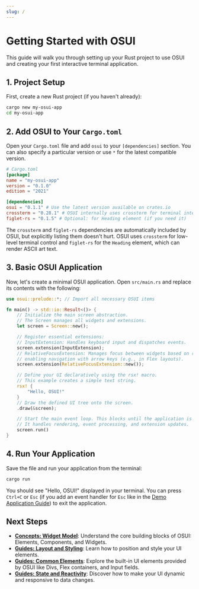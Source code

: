 ```yaml
---
slug: /
---
```


# Getting Started with OSUI

This guide will walk you through setting up your Rust project to use OSUI and creating your first interactive terminal application.

## 1. Project Setup

First, create a new Rust project (if you haven't already):

```bash
cargo new my-osui-app
cd my-osui-app
```

## 2. Add OSUI to Your `Cargo.toml`

Open your `Cargo.toml` file and add `osui` to your `[dependencies]` section. You can also specify a particular version or use `*` for the latest compatible version.

```toml
# Cargo.toml
[package]
name = "my-osui-app"
version = "0.1.0"
edition = "2021"

[dependencies]
osui = "0.1.1" # Use the latest version available on crates.io
crossterm = "0.28.1" # OSUI internally uses crossterm for terminal interactions
figlet-rs = "0.1.5" # Optional: for Heading element (if you need it)
```

The `crossterm` and `figlet-rs` dependencies are automatically included by OSUI, but explicitly listing them doesn't hurt. OSUI uses `crossterm` for low-level terminal control and `figlet-rs` for the `Heading` element, which can render ASCII art text.

## 3. Basic OSUI Application

Now, let's create a minimal OSUI application. Open `src/main.rs` and replace its contents with the following:

```rust
use osui::prelude::*; // Import all necessary OSUI items

fn main() -> std::io::Result<()> {
    // Initialize the main screen abstraction.
    // The Screen manages all widgets and extensions.
    let screen = Screen::new();

    // Register essential extensions:
    // InputExtension: Handles keyboard input and dispatches events.
    screen.extension(InputExtension);
    // RelativeFocusExtension: Manages focus between widgets based on relative position,
    // enabling navigation with arrow keys (e.g., in Flex layouts).
    screen.extension(RelativeFocusExtension::new());

    // Define your UI declaratively using the rsx! macro.
    // This example creates a simple text string.
    rsx! {
        "Hello, OSUI!"
    }
    // Draw the defined UI tree onto the screen.
    .draw(&screen);

    // Start the main event loop. This blocks until the application is closed.
    // It handles rendering, event processing, and extension updates.
    screen.run()
}
```

## 4. Run Your Application

Save the file and run your application from the terminal:

```bash
cargo run
```

You should see "Hello, OSUI!" displayed in your terminal. You can press `Ctrl+C` or `Esc` (if you add an event handler for `Esc` like in the [Demo Application Guide](/docs/guides/building-a-demo-app)) to exit the application.

## Next Steps

*   **[Concepts: Widget Model](/docs/concepts/widget-model)**: Understand the core building blocks of OSUI: Elements, Components, and Widgets.
*   **[Guides: Layout and Styling](/docs/guides/layout-and-styling)**: Learn how to position and style your UI elements.
*   **[Guides: Common Elements](/docs/guides/common-elements)**: Explore the built-in UI elements provided by OSUI like Divs, Flex containers, and Input fields.
*   **[Guides: State and Reactivity](/docs/guides/state-and-reactivity)**: Discover how to make your UI dynamic and responsive to data changes.
